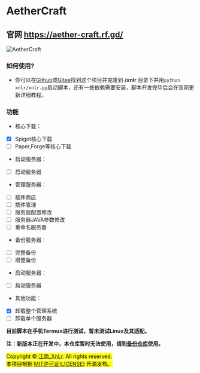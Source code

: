 # AetherCraft
## 官网 https://aether-craft.rf.gd/
![AetherCraft](https://aether-craft.rf.gd/aethercraft.png "AetherCraft")   
### 如何使用?   
- 你可以在<a href=https://github.com/jiangnan-qwq/aethercraft>Github</a>或<a href=https://gitee.com/jiangnan-qwq/aethercraft>Gitee</a>找到这个项目并克隆到 **/xnlr** 目录下并用`python xnlr/xnlr.py`启动脚本，还有一些依赖需要安装，脚本开发完毕后会在官网更新详细教程。

### 功能    
- 核心下载：   
- [x] Spigot核心下载   
- [ ] Paper,Forge等核心下载   

- 启动服务器：   
- [ ] 启动服务器   

- 管理服务器：   
- [ ] 插件商店   
- [ ] 插件管理   
- [ ] 服务器配置修改   
- [ ] 服务器JAVA参数修改   
- [ ] 重命名服务器   

- 备份服务器：   
- [ ] 完整备份   
- [ ] 增量备份   

- 启动服务器：   
- [ ] 启动服务器   

- 其他功能：   
- [x] 卸载整个管理系统   
- [ ] 卸载单个服务器   

**目前脚本在手机Termux进行测试，暂未测试Linux及其适配。**

**注：新版本正在开发中，本仓库暂时无法使用，请到<a href=https://github.com/jiangnan-qwq/acbackup>备份仓库</a>使用。**

<mark>Copyright © <a href=https://b23.tv/JWRdXUU>江南_XnLr</a>. All rights reserved.   
本项目根据 [MIT许可证(LICENSE)](https://mitsloan.mit.edu/licensing "MIT许可证（The MIT License）是一种广泛使用的开源软件许可证。它允许开发者自由使用、复制、修改、合并、出版、分发、再许可和销售软件的副本，只需在软件和软件的所有副本中保留原始的版权声明以及该许可证的完整文本。") 开源发布。</mark>